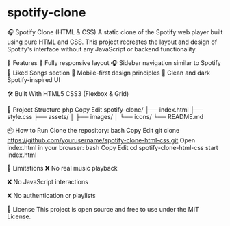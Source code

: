 # spotify-clone

🎧 Spotify Clone (HTML & CSS)
A static clone of the Spotify web player built using pure HTML and CSS. This project recreates the layout and design of Spotify's interface without any JavaScript or backend functionality.

🚀 Features
🎨 Fully responsive layout
🎧 Sidebar navigation similar to Spotify
💚 Liked Songs section
📱 Mobile-first design principles
🖤 Clean and dark Spotify-inspired UI

🛠️ Built With
HTML5
CSS3 (Flexbox & Grid)

📂 Project Structure
php
Copy
Edit
spotify-clone/
├── index.html
├── style.css
├── assets/
│   ├── images/
│   └── icons/
└── README.md

📦 How to Run
Clone the repository:
bash
Copy
Edit
git clone https://github.com/yourusername/spotify-clone-html-css.git
Open index.html in your browser:
bash
Copy
Edit
cd spotify-clone-html-css
start index.html

📌 Limitations
❌ No real music playback

❌ No JavaScript interactions

❌ No authentication or playlists


📄 License
This project is open source and free to use under the MIT License.

